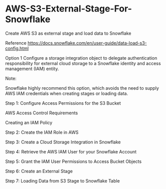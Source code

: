 # AWS-S3-External-Stage-For-Snowflake
Create AWS S3 as external stage and  load data to Snowflake

Reference https://docs.snowflake.com/en/user-guide/data-load-s3-config.html

Option 1
Configure a storage integration object to delegate authentication responsibility for external cloud storage to a Snowflake identity and access management (IAM) entity.

Note:

  Snowflake highly recommend this option, which avoids the need to supply AWS IAM credentials when creating stages or loading data.



Step 1: Configure Access Permissions for the S3 Bucket

  AWS Access Control Requirements

  Creating an IAM Policy

Step 2: Create the IAM Role in AWS

Step 3: Create a Cloud Storage Integration in Snowflake

Step 4: Retrieve the AWS IAM User for your Snowflake Account

Step 5: Grant the IAM User Permissions to Access Bucket Objects

Step 6: Create an External Stage

Step 7: Loading Data from S3 Stage to Snowflake Table

